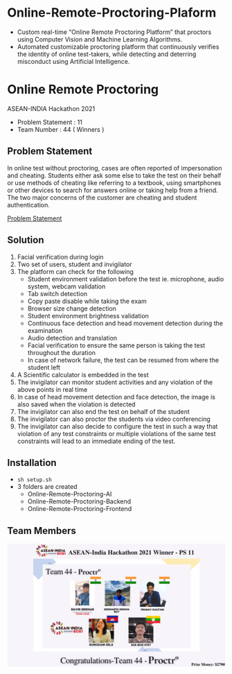 # Online-Remote-Proctoring-Plaform
- Custom real-time “Online Remote Proctoring Platform” that proctors using Computer Vision and Machine Learning Algorithms. 
- Automated customizable proctoring platform that continuously verifies the identity of online test-takers, while detecting and deterring misconduct using Artificial Intelligence.

# Online Remote Proctoring

ASEAN-INDIA Hackathon 2021

- Problem Statement : 11
- Team Number : 44 ( Winners )

## Problem Statement

In online test without proctoring, cases are often reported of impersonation and cheating. Students either ask some else to take the test on their behalf or use methods of cheating like referring to a textbook, using smartphones or other devices to search for answers online or taking help from a friend. The two major concerns of the customer are cheating and student authentication.

[Problem Statement](https://india-asean.mic.gov.in/problem-statement)

## Solution

1. Facial verification during login
2. Two set of users, student and invigilator
3. The platform can check for the following
   - Student environment validation before the test ie. microphone, audio system, webcam validation
   - Tab switch detection
   - Copy paste disable while taking the exam
   - Browser size change detection
   - Student environment brightness validation
   - Continuous face detection and head movement detection during the examination
   - Audio detection and translation
   - Facial verification to ensure the same person is taking the test throughout the duration
   - In case of network failure, the test can be resumed from where the student left
4. A Scientific calculator is embedded in the test
5. The invigilator can monitor student activities and any violation of the above points in real time
6. In case of head movement detection and face detection, the image is also saved when the violation is detected
7. The invigilator can also end the test on behalf of the student
8. The invigilator can also proctor the students via video conferencing
9. The invigilator can also decide to configure the test in such a way that violation of any test constraints or multiple violations of the same test constraints will lead to an immediate ending of the test.

## Installation

- `sh setup.sh`
- 3 folders are created
   - Online-Remote-Proctoring-AI
   - Online-Remote-Proctoring-Backend
   - Online-Remote-Proctoring-Frontend
## Team Members

![Team Architecture](./ASEAN.jpeg)
